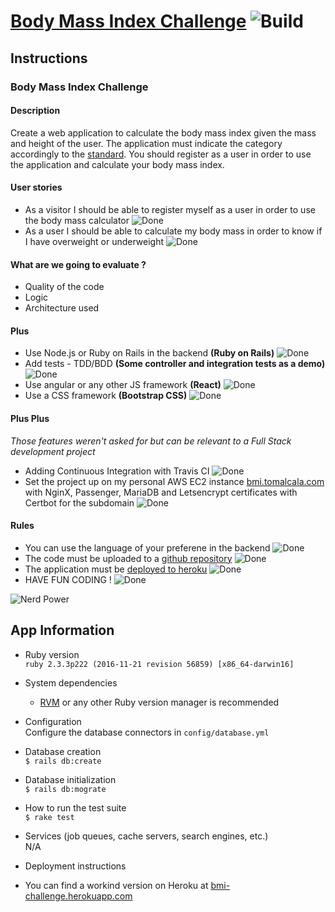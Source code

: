 # [Body Mass Index Challenge](https://bmi-challenge.herokuapp.com) ![Build](https://travis-ci.org/ThomasMarcel/bmi.svg?branch=master "Build")

## Instructions

### Body Mass Index Challenge

#### Description
Create a web application to calculate the body mass index given the mass and height of the user. The application must indicate the category accordingly to the [standard](http://en.wikipedia.org/wiki/Body_mass_index#Categories). You should register as a user in order to use the application and calculate your body mass index.

#### User stories
* As a visitor I should be able to register myself as a user in order to use the body mass calculator ![Done](https://upload.wikimedia.org/wikipedia/en/archive/e/e4/20070211135919!Green_tick.png "Done")
* As a user I should be able to calculate my body mass in order to know if I have overweight or underweight ![Done](https://upload.wikimedia.org/wikipedia/en/archive/e/e4/20070211135919!Green_tick.png "Done")

#### What are we going to evaluate ?
* Quality of the code
* Logic
* Architecture used

#### Plus 
* Use Node.js or Ruby on Rails in the backend __(Ruby on Rails)__ ![Done](https://upload.wikimedia.org/wikipedia/en/archive/e/e4/20070211135919!Green_tick.png "Done")
* Add tests - TDD/BDD __(Some controller and integration tests as a demo)__ ![Done](https://upload.wikimedia.org/wikipedia/en/archive/e/e4/20070211135919!Green_tick.png "Done")
* Use angular or any other JS framework __(React)__ ![Done](https://upload.wikimedia.org/wikipedia/en/archive/e/e4/20070211135919!Green_tick.png "Done")
* Use a CSS framework __(Bootstrap CSS)__ ![Done](https://upload.wikimedia.org/wikipedia/en/archive/e/e4/20070211135919!Green_tick.png "Done")

#### Plus Plus  
_Those features weren't asked for but can be relevant to a Full Stack development project_  

* Adding Continuous Integration with Travis CI ![Done](https://upload.wikimedia.org/wikipedia/en/archive/e/e4/20070211135919!Green_tick.png "Done")
* Set the project up on my personal AWS EC2 instance [bmi.tomalcala.com](https://bmi.tomalcala.com) with NginX, Passenger, MariaDB and Letsencrypt certificates with Certbot for the subdomain ![Done](https://upload.wikimedia.org/wikipedia/en/archive/e/e4/20070211135919!Green_tick.png "Done")

#### Rules
* You can use the language of your preferene in the backend ![Done](https://upload.wikimedia.org/wikipedia/en/archive/e/e4/20070211135919!Green_tick.png "Done")
* The code must be uploaded to a [github repository](https://github.com/ThomasMarcel/bmi) ![Done](https://upload.wikimedia.org/wikipedia/en/archive/e/e4/20070211135919!Green_tick.png "Done")
* The application must be [deployed to heroku](https://bmi-challenge.herokuapp.com) ![Done](https://upload.wikimedia.org/wikipedia/en/archive/e/e4/20070211135919!Green_tick.png "Done")
* HAVE FUN CODING ! ![Done](https://upload.wikimedia.org/wikipedia/en/archive/e/e4/20070211135919!Green_tick.png "Done")  

![Nerd Power](https://media.giphy.com/media/MGdfeiKtEiEPS/giphy.gif "Nerd Power")

## App Information

* Ruby version  
`ruby 2.3.3p222 (2016-11-21 revision 56859) [x86_64-darwin16]`  

* System dependencies  
  * [RVM](https://rvm.io/) or any other Ruby version manager is recommended  

* Configuration  
Configure the database connectors in `config/database.yml`  

* Database creation  
`$ rails db:create`  

* Database initialization  
`$ rails db:mograte`  

* How to run the test suite  
`$ rake test`  

* Services (job queues, cache servers, search engines, etc.)  
N/A  

* Deployment instructions  

* You can find a workind version on Heroku at [bmi-challenge.herokuapp.com](https://bmi-challenge.herokuapp.com)
